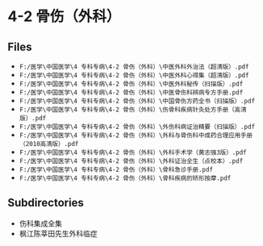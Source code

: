 # 4-2 骨伤（外科）

## Files

- `F:/医学\中国医学\4 专科专病\4-2 骨伤（外科）\中医外科外治法（超清版）.pdf`
- `F:/医学\中国医学\4 专科专病\4-2 骨伤（外科）\中医外科心得集（超清版）.pdf`
- `F:/医学\中国医学\4 专科专病\4-2 骨伤（外科）\中医外科秘传（扫描版）.pdf`
- `F:/医学\中国医学\4 专科专病\4-2 骨伤（外科）\中医骨伤科辨病专方手册.pdf`
- `F:/医学\中国医学\4 专科专病\4-2 骨伤（外科）\中国骨伤方药全书（扫描版）.pdf`
- `F:/医学\中国医学\4 专科专病\4-2 骨伤（外科）\伤骨科疾病针灸处方手册（高清版）.pdf`
- `F:/医学\中国医学\4 专科专病\4-2 骨伤（外科）\外伤科病证治精要（扫描版）.pdf`
- `F:/医学\中国医学\4 专科专病\4-2 骨伤（外科）\外科与骨伤科中成药合理应用手册（2010高清版）.pdf`
- `F:/医学\中国医学\4 专科专病\4-2 骨伤（外科）\外科手术学（黄志强3版）.pdf`
- `F:/医学\中国医学\4 专科专病\4-2 骨伤（外科）\外科证治全生（点校本）.pdf`
- `F:/医学\中国医学\4 专科专病\4-2 骨伤（外科）\骨科急诊手册.pdf`
- `F:/医学\中国医学\4 专科专病\4-2 骨伤（外科）\骨科疾病的矫形按摩.pdf`

## Subdirectories

- 伤科集成全集
- 枫江陈莘田先生外科临症
